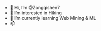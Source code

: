 - 👋 Hi, I’m @Zongqishen7
- 👀 I’m interested in Hiking
- 🌱 I’m currently learning Web Mining & ML
- 📫 

<!---
Zongqishen7/Zongqishen7 is a ✨ special ✨ repository because its `README.md` (this file) appears on your GitHub profile.
You can click the Preview link to take a look at your changes.
--->
